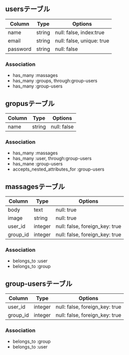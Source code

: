 ## usersテーブル

|Column|Type|Options|
|------|----|-------|
|name|string|null: false, index:true|
|email|string|null: false, unique: true|
|password|string|null: false|

### Association
- has_many :massages
- has_many :groups, through:group-users
- has_many :group-users

## gropusテーブル

|Column|Type|Options|
|------|----|-------|
|name|string|null: false|

### Association
- has_many :massages
- has_many :user, through:group-users
- has_mane :group-users
- accepts_nested_attributes_for :group-users

## massagesテーブル

|Column|Type|Options|
|------|----|-------|
|body|text|null: true|
|image|string|null: true|
|user_id|integer|null: false, foreign_key: true|
|group_id|integer|null: false, foreign_key: true|

### Association
- belongs_to :user
- belongs_to :group

## group-usersテーブル

|Column|Type|Options|
|------|----|-------|
|user_id|integer|null: false, foreign_key: true|
|group_id|integer|null: false, foreign_key: true|

### Association
- belongs_to :group
- belongs_to :user

